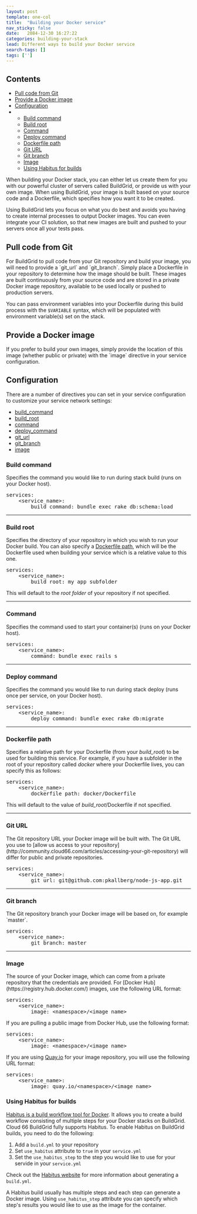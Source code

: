 ```yaml
---
layout: post
template: one-col
title:  "Building your Docker service"
nav_sticky: false
date:   2084-12-30 16:27:22
categories: building-your-stack
lead: Different ways to build your Docker service
search-tags: []
tags: ['']
---
```


<h2>Contents</h2>
<ul class="page-toc">
	<li>
		<a href="#git">Pull code from Git</a>
	</li>
	<li>
		<a href="#provide_image">Provide a Docker image</a>
	</li>
	<li>
		<a href="#configuration">Configuration</a>
	</li>
        <li>
            <ul>
            <li><a href="#build_command">Build command</a></li>
            <li><a href="#build_root">Build root</a></li>
            <li><a href="#command">Command</a></li>
            <li><a href="#deploy_command">Deploy command</a></li>
            <li><a href="#dockerfile_path">Dockerfile path</a></li>
            <li><a href="#git_url">Git URL</a></li>
            <li><a href="#git_branch">Git branch</a></li>
            <li><a href="#image">Image</a></li>
						<li><a href="#use-habitus">Using Habitus for builds</a></li>
            </ul>
        </li>		
</ul>

When building your Docker stack, you can either let us create them for you with our powerful cluster of servers called BuildGrid, or provide us with your own image. When using BuildGrid, your image is built based on your source code and a Dockerfile, which specifies how you want it to be created.

Using BuildGrid lets you focus on what you do best and avoids you having to create internal processes to output Docker images. You can even integrate your CI solution, so that new images are built and pushed to your servers once all your tests pass.

<h2 id="git">Pull code from Git</h2>
For BuildGrid to pull code from your Git repository and build your image, you will need to provide a `git_url` and `git_branch`. Simply place a Dockerfile in your repository to determine how the image should be built. These images are built continuously from your source code and are stored in a private Docker image repository, available to be used locally or pushed to production servers.

You can pass environment variables into your Dockerfile during this build process with the `$VARIABLE` syntax, which will be populated with environment variable(s) set on the stack.

<h2 id="provide_image">Provide a Docker image</h2>
If you prefer to build your own images, simply provide the location of this image (whether public or private) with the `image` directive in your service configuration.

<h2 id="configuration">Configuration</h2>

There are a number of directives you can set in your service configuration to customize your service network settings:

- [build_command](#build_command)
- [build_root](#build_root)
- [command](#command)
- [deploy_command](#deploy_command)
- [git_url](#git_url)
- [git_branch](#git-branch)
- [image](#image)

<h3 id="build_command">Build command</h3>
Specifies the command you would like to run during stack build (runs on your Docker host).

<pre class="prettyprint">
services:
    &#60;service_name&#62;:
        build_command: bundle exec rake db:schema:load
</pre>

<hr>

<h3 id="build_root">Build root</h3>

Specifies the directory of your repository in which you wish to run your Docker build. You can also specify a [Dockerfile path](/building-your-stack/building-your-docker-service#dockerfile_path), which will be the Dockerfile used when building your service which is a relative value to this one.

<pre class="prettyprint">
services:
    &#60;service_name&#62;:
        build_root: my_app_subfolder
</pre>

This will default to the <i>root folder</i> of your repository if not specified.

<hr>

<h3 id="command">Command</h3>
Specifies the command used to start your container(s) (runs on your Docker host).

<pre class="prettyprint">
services:
    &#60;service_name&#62;:
        command: bundle exec rails s
</pre>

<hr>

<h3 id="deploy_command">Deploy command</h3>
Specifies the command you would like to run during stack deploy (runs once per service, on your Docker host).

<pre class="prettyprint">
services:
    &#60;service_name&#62;:
        deploy_command: bundle exec rake db:migrate
</pre>

<hr>

<h3 id="dockerfile_path">Dockerfile path</h3>

Specifies a relative path for your Dockerfile (from your <i>build_root</i>) to be used for building this service. For example, if you have a subfolder in the root of your repository called <i>docker</i> where your Dockerfile lives, you can specify this as follows:

<pre class="prettyprint">
services:
    &#60;service_name&#62;:
        dockerfile_path: docker/Dockerfile
</pre>

This will default to the value of <i>build_root</i>/Dockerfile if not specified.

<hr>

<h3 id="git_url">Git URL</h3>
The Git repository URL your Docker image will be built with. The Git URL you use to [allow us access to your repository](http://community.cloud66.com/articles/accessing-your-git-repository) will differ for public and private repositories.

<pre class="prettyprint">
services:
    &#60;service_name&#62;:
        git_url: git@github.com:pkallberg/node-js-app.git
</pre>

<hr>

<h3 id="git-branch">Git branch</h3>
The Git repository branch your Docker image will be based on, for example `master`.

<pre class="prettyprint">
services:
    &#60;service_name&#62;:
        git_branch: master
</pre>

<hr>

<h3 id="image">Image</h3>
The source of your Docker image, which can come from a private repository that the credentials are provided. For [Docker Hub](https://registry.hub.docker.com/) images, use the following URL format:

<pre class="prettyprint">
services:
    &#60;service_name&#62;:
        image: &lt;namespace&gt;/&lt;image_name&gt;
</pre>

If you are pulling a public image from Docker Hub, use the following format:

<pre class="prettyprint">
services:
    &#60;service_name&#62;:
        image: &lt;namespace&gt;/&lt;image_name&gt;
</pre>

If you are using [Quay.io](https://quay.io/) for your image repository, you will use the following URL format:

<pre class="prettyprint">
services:
    &#60;service_name&#62;:
        image: quay.io/&lt;namespace&gt;/&lt;image_name&gt;
</pre>

<h3 id="use-habitus">Using Habitus for builds</h3>
<p><a href="http://www.habitus.io">Habitus is a build workflow tool for Docker</a>. It allows you to create a build workflow consisting of multiple steps for your Docker stacks on BuildGrid. Cloud 66 BuildGrid fully supports Habitus. To enable Habitus on BuildGrid builds, you need to do the following:</p>

<ol>
<li>Add a <code>build.yml</code> to your repository</li>
<li>Set <code>use_habitus</code> attribute to <code>true</code> in your <code>service.yml</code></li>
<li>Set the <code>use_habitus_step</code> to the step you would like to use for your servide in your <code>service.yml</code></li>
</ol>

Check out the <a href="http://www.habitus.io">Habitus website</a> for more information about generating a <code>build.yml</code>.

A Habitus build usually has multiple steps and each step can generate a Docker image. Using <code>use_habitus_step</code> attribute you can specify which step's results you would like to use as the image for the container. 
